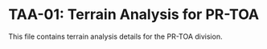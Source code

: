 # TAA-01: Terrain Analysis for PR-TOA

This file contains terrain analysis details for the PR-TOA division.
